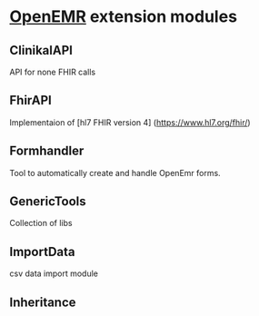 # [OpenEMR](https://www.open-emr.org) extension modules 

ClinikalAPI
--------------------------------------
API for none FHIR calls

FhirAPI     
--------------------------------------
Implementaion of  [hl7 FHIR version 4] (https://www.hl7.org/fhir/)

Formhandler
--------------------------------------
Tool to automatically create and handle OpenEmr forms. 

GenericTools
--------------------------------------
Collection of libs 	

ImportData
--------------------------------------
csv data import module 

Inheritance
--------------------------------------
